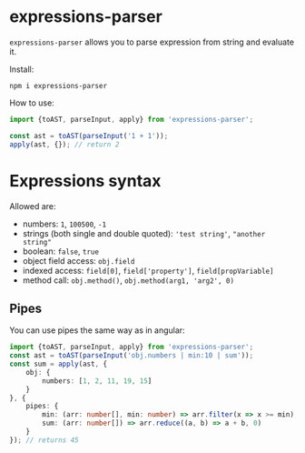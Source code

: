 # expressions-parser

`expressions-parser` allows you to parse expression from string and evaluate it.

Install:
```
npm i expressions-parser
```

How to use:
```typescript
import {toAST, parseInput, apply} from 'expressions-parser';

const ast = toAST(parseInput('1 + 1'));
apply(ast, {}); // return 2
```


# Expressions syntax
Allowed are:
* numbers: `1`, `100500`, `-1`
* strings (both single and double quoted): `'test string'`, `"another string"`
* boolean: `false`, `true`
* object field access: `obj.field`
* indexed access: `field[0]`, `field['property']`, `field[propVariable]`
* method call: `obj.method()`, `obj.method(arg1, 'arg2', 0)`


## Pipes
You can use pipes the same way as in angular:

```typescript
import {toAST, parseInput, apply} from 'expressions-parser';
const ast = toAST(parseInput('obj.numbers | min:10 | sum'));
const sum = apply(ast, {
    obj: {
        numbers: [1, 2, 11, 19, 15]
    }
}, {
    pipes: {
        min: (arr: number[], min: number) => arr.filter(x => x >= min),
        sum: (arr: number[]) => arr.reduce((a, b) => a + b, 0)
    }
}); // returns 45
```

